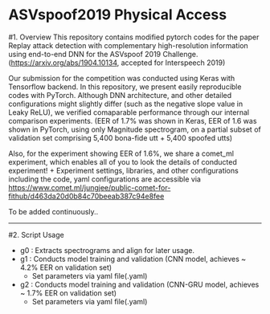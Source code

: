 ASVspoof2019 Physical Access
============================

#1. Overview
This repository contains modified pytorch codes for the paper 
Replay attack detection with complementary high-resolution information using end-to-end DNN for the ASVspoof 2019 Challenge.
(https://arxiv.org/abs/1904.10134, accepted for Interspeech 2019)

Our submission for the competition was conducted using Keras with Tensorflow backend. 
In this repository, we present easily reproducible codes with PyTorch. 
Although DNN architecture, and other detailed configurations might slightly differ (such as the negative slope value in Leaky ReLU),
we verified comaparable performance through our internal comparison experiments. 
(EER of 1.7% was shown in Keras, EER of 1.6 was shown in PyTorch, using only Magnitude spectrogram, on a partial subset of validation set comprising 5,400 bona-fide utt + 5,400 spoofed utts)

Also, for the experiment showing EER of 1.6%, we share a comet_ml experiment, which enables all of you to look the details of conducted experiment! 
	+ Experiment settings, libraries, and other configurations including the code, yaml configurations are accessible via
	  https://www.comet.ml/jungjee/public-comet-for-fithub/d463da20d0b84c70beeab387c94e8fee


To be added continuously..
***

#2. Script Usage
* g0 	:  Extracts spectrograms and align for later usage. 
* g1	:  Conducts model training and validation (CNN model, achieves ~ 4.2% EER on validation set)
	+ Set parameters via yaml file(.yaml)
* g2	:  Conducts model training and validation (CNN-GRU model, achieves ~ 1.7% EER on validation set)
	+ Set parameters via yaml file(.yaml)


 
